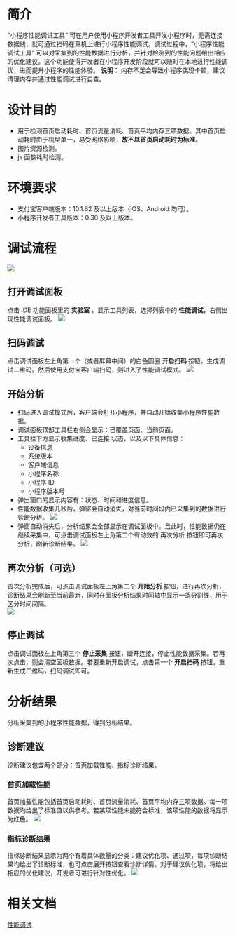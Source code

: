 # 简介

“小程序性能调试工具” 可在用户使用小程序开发者工具开发小程序时，无需连接数据线，就可通过扫码在真机上进行小程序性能调试。调试过程中，“小程序性能调试工具” 可以对采集到的性能数据进行分析，并针对检测到的性能问题给出相应的优化建议。这个功能使得开发者在小程序开发阶段就可以随时在本地进行性能调优，进而提升小程序的性能体验。 **说明：** 内存不足会导致小程序偶现卡顿，建议清理内存并通过性能调试进行自查。

# 设计目的

- 用于检测首页启动耗时、首页流量消耗、首页平均内存三项数据。其中首页启动耗时由于机型单一，易受网络影响，**故不以首页启动耗时为标准**。
- 图片资源检测。
- js 函数耗时检测。

# 环境要求

- 支付宝客户端版本：10.1.62 及以上版本（iOS、Android 均可）。
- 小程序开发者工具版本：0.30 及以上版本。

# 调试流程

![](https://gw.alipayobjects.com/zos/skylark-tools/public/files/8ab000118ee66303591ee8ca297f9778.png#align=left&display=inline&height=139&margin=%5Bobject%20Object%5D&originHeight=180&originWidth=969&status=done&style=none&width=746)

## 打开调试面板

点击 IDE 功能面板里的 **实验室** ，显示工具列表，选择列表中的 **性能调试**，右侧出现性能调试面板。 ![](https://gw.alipayobjects.com/os/skylark-tools/public/files/c9c23ecf3f52afa2857bcd1aad6dcece#align=left&display=inline&height=467&margin=%5Bobject%20Object%5D&originHeight=933&originWidth=1492&status=done&style=none&width=746)

## 扫码调试

点击调试面板左上角第一个（或者屏幕中间）的白色圆圈 **开启扫码** 按钮，生成调试二维码。然后使用支付宝客户端扫码，则进入了性能调试模式。 ![](https://gw.alipayobjects.com/os/skylark-tools/public/files/9c52dbd1d0e251db849e4f7aabd11629#align=left&display=inline&height=467&margin=%5Bobject%20Object%5D&originHeight=933&originWidth=1492&status=done&style=none&width=746)

## 开始分析

- 扫码进入调试模式后，客户端会打开小程序，并自动开始收集小程序性能数据。
- 调试面板顶部工具栏右侧会显示：已覆盖页面、当前页面。
- 工具栏下方显示收集进度、已连接 状态，以及以下具体信息：
  - 设备信息
  - 系统版本
  - 客户端信息
  - 小程序名称
  - 小程序 ID
  - 小程序版本号
- 弹出窗口的显示内容有：状态、时间和进度信息。
- 性能数据收集几秒后，弹窗会自动消失，对当前时间段内已采集到的数据进行诊断分析。 ![](https://gw.alipayobjects.com/os/skylark-tools/public/files/0c90eb905932e161d87aac4893f41e42#align=left&display=inline&height=467&margin=%5Bobject%20Object%5D&originHeight=933&originWidth=1492&status=done&style=none&width=746)
- 弹窗自动消失后，分析结果会全部显示在调试面板中。且此时，性能数据仍在继续采集中，可点击调试面板左上角第二个有动效的 再次分析 按钮即可再次分析，刷新诊断结果。 ![](https://gw.alipayobjects.com/os/skylark-tools/public/files/ae483ed0768b270ee409af215f856ff5#align=left&display=inline&height=467&margin=%5Bobject%20Object%5D&originHeight=933&originWidth=1492&status=done&style=none&width=746)

## 再次分析（可选）

首次分析完成后，可点击调试面板左上角第二个 **开始分析** 按钮，进行再次分析，诊断结果会刷新至当前最新，同时在面板分析结果时间轴中显示一条分割线，用于区分时间间隔。<br />![](https://gw.alipayobjects.com/os/skylark-tools/public/files/a1398381b1c2fe5ca3f40713d66d4080#align=left&display=inline&height=467&margin=%5Bobject%20Object%5D&originHeight=933&originWidth=1492&status=done&style=none&width=746)

## 停止调试

点击调试面板左上角第三个 **停止采集** 按钮，断开连接，停止性能数据采集。若再次点击，则会清空面板数据。若要重新开启调试，点击第一个 **开启扫码** 按钮，重新生成二维码，扫码调试即可。

# 分析结果

分析采集到的小程序性能数据，得到分析结果。

## 诊断建议

诊断建议包含两个部分：首页加载性能、指标诊断结果。

### 首页加载性能

首页加载性能包括首页启动耗时、首页流量消耗、首页平均内存三项数据。每一项数据均给出了标准值以供参考。若某项性能未能符合标准，该项性能的数据将显示为红色。 ![](https://gw.alipayobjects.com/os/skylark-tools/public/files/f5226015952a2d783a383006ed5a0a54#align=left&display=inline&height=467&margin=%5Bobject%20Object%5D&originHeight=933&originWidth=1492&status=done&style=none&width=746)

### 指标诊断结果

指标诊断结果显示为两个有着具体数量的分类：建议优化项、通过项，每项诊断结果均给出了诊断标准，也可点击展开按钮查看诊断详情。对于建议优化项，将给出相应的优化建议，开发者可进行针对性优化。 ![](https://gw.alipayobjects.com/os/skylark-tools/public/files/ef14b3773baef37ad90b806757934aab#align=left&display=inline&height=467&margin=%5Bobject%20Object%5D&originHeight=933&originWidth=1492&status=done&style=none&width=746)

# 相关文档

[性能调试](https://opendocs.alipay.com/mini/ide/performance)
